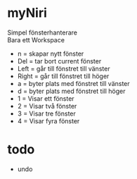 # myNiri

Simpel fönsterhanterare  
Bara ett Workspace  

* n = skapar nytt fönster
* Del = tar bort current fönster
* Left = går till fönstret till vänster
* Right = går till fönstret till höger
* a = byter plats med fönstret till vänster
* d = byter plats med fönstret till höger
* 1 = Visar ett fönster
* 2 = Visar två fönster
* 3 = Visar tre fönster
* 4 = Visar fyra fönster

# todo

* undo
